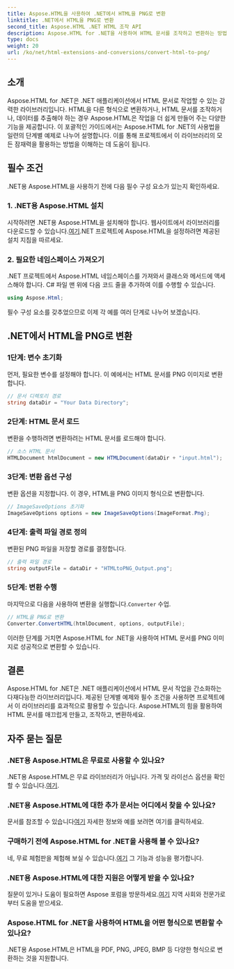 ```yaml
---
title: Aspose.HTML을 사용하여 .NET에서 HTML을 PNG로 변환
linktitle: .NET에서 HTML을 PNG로 변환
second_title: Aspose.HTML .NET HTML 조작 API
description: Aspose.HTML for .NET을 사용하여 HTML 문서를 조작하고 변환하는 방법을 알아보세요. 효과적인 .NET 개발을 위한 단계별 가이드.
type: docs
weight: 20
url: /ko/net/html-extensions-and-conversions/convert-html-to-png/
---
```


## 소개

Aspose.HTML for .NET은 .NET 애플리케이션에서 HTML 문서로 작업할 수 있는 강력한 라이브러리입니다. HTML을 다른 형식으로 변환하거나, HTML 문서를 조작하거나, 데이터를 추출해야 하는 경우 Aspose.HTML은 작업을 더 쉽게 만들어 주는 다양한 기능을 제공합니다. 이 포괄적인 가이드에서는 Aspose.HTML for .NET의 사용법을 일련의 단계별 예제로 나누어 설명합니다. 이를 통해 프로젝트에서 이 라이브러리의 모든 잠재력을 활용하는 방법을 이해하는 데 도움이 됩니다.

## 필수 조건

.NET용 Aspose.HTML을 사용하기 전에 다음 필수 구성 요소가 있는지 확인하세요.

### 1. .NET용 Aspose.HTML 설치

 시작하려면 .NET용 Aspose.HTML을 설치해야 합니다. 웹사이트에서 라이브러리를 다운로드할 수 있습니다.[여기](https://releases.aspose.com/html/net/).NET 프로젝트에 Aspose.HTML을 설정하려면 제공된 설치 지침을 따르세요.

### 2. 필요한 네임스페이스 가져오기

.NET 프로젝트에서 Aspose.HTML 네임스페이스를 가져와서 클래스와 메서드에 액세스해야 합니다. C# 파일 맨 위에 다음 코드 줄을 추가하여 이를 수행할 수 있습니다.

```csharp
using Aspose.Html;
```

필수 구성 요소를 갖추었으므로 이제 각 예를 여러 단계로 나누어 보겠습니다.

## .NET에서 HTML을 PNG로 변환

### 1단계: 변수 초기화

먼저, 필요한 변수를 설정해야 합니다. 이 예에서는 HTML 문서를 PNG 이미지로 변환합니다.

```csharp
// 문서 디렉토리 경로
string dataDir = "Your Data Directory";
```

### 2단계: HTML 문서 로드

변환을 수행하려면 변환하려는 HTML 문서를 로드해야 합니다. 

```csharp
// 소스 HTML 문서
HTMLDocument htmlDocument = new HTMLDocument(dataDir + "input.html");
```

### 3단계: 변환 옵션 구성

변환 옵션을 지정합니다. 이 경우, HTML을 PNG 이미지 형식으로 변환합니다.

```csharp
// ImageSaveOptions 초기화
ImageSaveOptions options = new ImageSaveOptions(ImageFormat.Png);
```

### 4단계: 출력 파일 경로 정의

변환된 PNG 파일을 저장할 경로를 결정합니다.

```csharp
// 출력 파일 경로
string outputFile = dataDir + "HTMLtoPNG_Output.png";
```

### 5단계: 변환 수행

 마지막으로 다음을 사용하여 변환을 실행합니다.`Converter` 수업.

```csharp
// HTML을 PNG로 변환
Converter.ConvertHTML(htmlDocument, options, outputFile);
```

이러한 단계를 거치면 Aspose.HTML for .NET을 사용하여 HTML 문서를 PNG 이미지로 성공적으로 변환할 수 있습니다.

## 결론

Aspose.HTML for .NET은 .NET 애플리케이션에서 HTML 문서 작업을 간소화하는 다재다능한 라이브러리입니다. 제공된 단계별 예제와 필수 조건을 사용하면 프로젝트에서 이 라이브러리를 효과적으로 활용할 수 있습니다. Aspose.HTML의 힘을 활용하여 HTML 문서를 매끄럽게 만들고, 조작하고, 변환하세요.

## 자주 묻는 질문

### .NET용 Aspose.HTML은 무료로 사용할 수 있나요?
 .NET용 Aspose.HTML은 무료 라이브러리가 아닙니다. 가격 및 라이선스 옵션을 확인할 수 있습니다.[여기](https://purchase.aspose.com/buy).

### .NET용 Aspose.HTML에 대한 추가 문서는 어디에서 찾을 수 있나요?
 문서를 참조할 수 있습니다[여기](https://reference.aspose.com/html/net/) 자세한 정보와 예를 보려면 여기를 클릭하세요.

### 구매하기 전에 Aspose.HTML for .NET을 사용해 볼 수 있나요?
 네, 무료 체험판을 체험해 보실 수 있습니다.[여기](https://releases.aspose.com/) 그 기능과 성능을 평가합니다.

### .NET용 Aspose.HTML에 대한 지원은 어떻게 받을 수 있나요?
 질문이 있거나 도움이 필요하면 Aspose 포럼을 방문하세요.[여기](https://forum.aspose.com/) 지역 사회와 전문가로부터 도움을 받으세요.

### Aspose.HTML for .NET을 사용하여 HTML을 어떤 형식으로 변환할 수 있나요?
.NET용 Aspose.HTML은 HTML을 PDF, PNG, JPEG, BMP 등 다양한 형식으로 변환하는 것을 지원합니다.